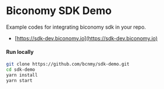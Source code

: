 # Biconomy SDK Demo

Example codes for integrating biconomy sdk in your repo.

- [https://sdk-dev.biconomy.io](https://sdk-dev.biconomy.io)

#### Run locally

```bash
git clone https://github.com/bcnmy/sdk-demo.git
cd sdk-demo
yarn install
yarn start
```
